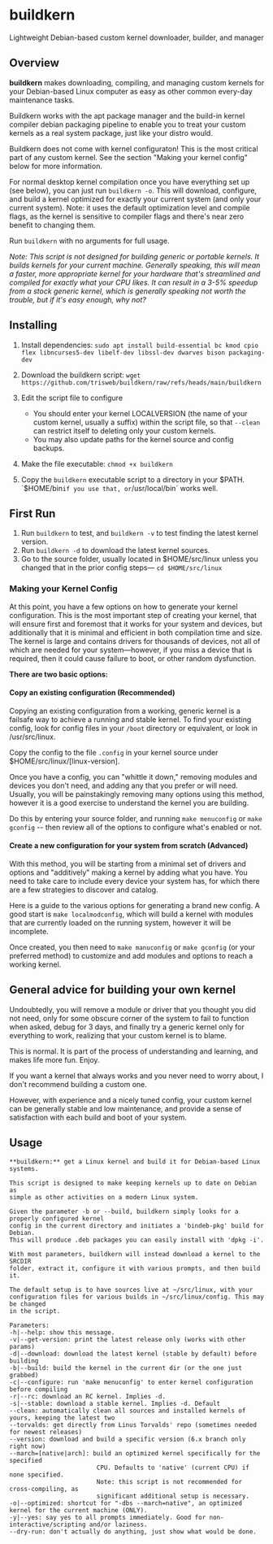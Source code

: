 # buildkern
Lightweight Debian-based custom kernel downloader, builder, and manager

## Overview

**buildkern** makes downloading, compiling, and managing custom kernels for your Debian-based Linux computer as easy as other common every-day maintenance tasks.

Buildkern works with the apt package manager and the build-in kernel compiler debian packaging pipeline to enable you to treat your custom kernels as a real system package, just like your distro would.

Buildkern does not come with kernel configuraton! This is the most critical part of any custom kernel. See the section "Making your kernel config" below for more information.

For normal desktop kernel compilation once you have everything set up (see below), you can just run `buildkern -o`. This will download, configure, and build a kernel optimized for exactly your current system (and only your current system). Note: it uses the default optimization level and compile flags, as the kernel is sensitive to compiler flags and there's near zero benefit to changing them.

Run `buildkern` with no arguments for full usage.

*Note: This script is not designed for building generic or portable kernels. It builds kernels for your current machine. Generally speaking, this will mean a faster, more appropriate kernel for your hardware that's streamlined and compiled for exactly what your CPU likes. It can result in a 3-5% speedup from a stock generic kernel, which is generally speaking not worth the trouble, but if it's easy enough, why not?*

## Installing

1. Install dependencies:
   `sudo apt install build-essential bc kmod cpio flex libncurses5-dev libelf-dev libssl-dev dwarves bison packaging-dev`
    
2. Download the buildkern script: `wget https://github.com/trisweb/buildkern/raw/refs/heads/main/buildkern`
3. Edit the script file to configure
   * You should enter your kernel LOCALVERSION (the name of your custom kernel, usually a suffix) within the script file, so that `--clean` can restrict itself to deleting only your custom kernels.
   * You may also update paths for the kernel source and config backups.
4. Make the file executable: `chmod +x buildkern`
5. Copy the `buildkern` executable script to a directory in your $PATH. `$HOME/bin` if you use that, or `/usr/local/bin` works well.

## First Run

1. Run `buildkern` to test, and `buildkern -v` to test finding the latest kernel version.
2. Run `buildkern -d` to download the latest kernel sources.
3. Go to the source folder, usually located in $HOME/src/linux unless you changed that in the prior config steps— `cd $HOME/src/linux`

### Making your Kernel Config

At this point, you have a few options on how to generate your kernel configuration. This is the most important step of creating your kernel, that will ensure first and foremost that it works for your system and devices, but additionally that it is minimal and efficient in both compilation time and size. The kernel is large and contains drivers for thousands of devices, not all of which are needed for your system—however, if you miss a device that is required, then it could cause failure to boot, or other random dysfunction.

**There are two basic options:**
   
#### Copy an existing configuration (Recommended)
   
Copying an existing configuration from a working, generic kernel is a failsafe way to achieve a running and stable kernel. To find your existing config, look for config files in your `/boot` directory or equivalent, or look in /usr/src/linux.

Copy the config to the file `.config` in your kernel source under $HOME/src/linux/[linux-version].

Once you have a config, you can  "whittle it down," removing modules and devices you don't need, and adding any that you prefer or will need. Usually, you will be painstakingly removing many options using this method, however it is a good exercise to understand the kernel you are building.

Do this by entering your source folder, and running `make menuconfig` or `make gconfig` -- then review all of the options to configure what's enabled or not.

#### Create a new configuration for your system from scratch (Advanced)
   
With this method, you will be starting from a minimal set of drivers and options and "additively" making a kernel by adding what you have. You need to take care to include every device your system has, for which there are a few strategies to discover and catalog.
   
Here is a guide to the various options for generating a brand new config. A good start is `make localmodconfig`, which will build a kernel with modules that are currently loaded on the running system, however it will be incomplete.

Once created, you then need to `make manuconfig` or `make gconfig` (or your preferred method) to customize and add modules and options to reach a working kernel.

## General advice for building your own kernel

Undoubtedly, you will remove a module or driver that you thought you did not need, only for some obscure corner of the system to fail to function when asked, debug for 3 days, and finally try a generic kernel only for everything to work, realizing that your custom kernel is to blame.

This is normal. It is part of the process of understanding and learning, and makes life more fun. Enjoy.

If you want a kernel that always works and you never need to worry about, I don't recommend building a custom one.

However, with experience and a nicely tuned config, your custom kernel can be generally stable and low maintenance, and provide a sense of satisfaction with each build and boot of your system.

## Usage

    **buildkern:** get a Linux kernel and build it for Debian-based Linux systems.

    This script is designed to make keeping kernels up to date on Debian as
    simple as other activities on a modern Linux system.

    Given the parameter -b or --build, buildkern simply looks for a properly configured kernel 
    config in the current directory and initiates a 'bindeb-pkg' build for Debian.
    This will produce .deb packages you can easily install with 'dpkg -i'.

    With most parameters, buildkern will instead download a kernel to the SRCDIR 
    folder, extract it, configure it with various prompts, and then build it.

    The default setup is to have sources live at ~/src/linux, with your 
    configuration files for various builds in ~/src/linux/config. This may be changed 
    in the script.

    Parameters:
    -h|--help: show this message.
    -v|--get-version: print the latest release only (works with other params)
    -d|--download: download the latest kernel (stable by default) before building
    -b|--build: build the kernel in the current dir (or the one just grabbed)
    -c|--configure: run 'make menuconfig' to enter kernel configuration before compiling
    -r|--rc: download an RC kernel. Implies -d.
    -s|--stable: download a stable kernel. Implies -d. Default
    --clean: automatically clean all sources and installed kernels of yours, keeping the latest two
    --torvalds: get directly from Linus Torvalds' repo (sometimes needed for newest releases)
    --version: download and build a specific version (6.x branch only right now)
    --march=[native|arch]: build an optimized kernel specifically for the specified 
                            CPU. Defaults to 'native' (current CPU) if none specified.
                            Note: this script is not recommended for cross-compiling, as
                            significant additional setup is necessary.
    -o|--optimized: shortcut for "-dbs --march=native", an optimized kernel for the current machine (ONLY).
    -y|--yes: say yes to all prompts immediately. Good for non-interactive/scripting and/or laziness.
    --dry-run: don't actually do anything, just show what would be done.
